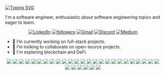 [![Typing
SVG](https://readme-typing-svg.herokuapp.com?font=Source+Sans+Pro&vCenter=true&lines=Hi%2C+I'm+a+software+engineer.;Nice+to+meet+you+:D)](https://git.io/typing-svg)

I'm a software engineer,
enthusiastic about software engineering topics and eager to learn.

<p align="center">
	<a href="https://linkedin.com/in/mostafatalaat770">
		<img
			alt="LinkedIn"
			title="Connect with me on LinkedIn"
			src="https://img.shields.io/badge/LinkedIn-0077B5?style=for-the-badge&logo=linkedin&logoColor=white"
	/></a>
	<a href="https://github.com/mostafatalaat770">
		<img
			alt="followers"
			title="Follow me on GitHub"
			src="https://img.shields.io/github/followers/mostafatalaat770?color=236ad3&labelColor=1155ba&style=for-the-badge&logo=github&label=Follow"
	/></a>
	<a href="mailto:mostafatalaat770@gmail.com">
		<img
			alt="Gmail"
			title="Gmail"
			src="https://img.shields.io/badge/Gmail-D14836?style=for-the-badge&logo=gmail&logoColor=white"
	/></a>
	<a href="https://discordapp.com/users/331011222604349442/">
		<img
			alt="Discord"
			title="Add me on Discord"
			src="https://img.shields.io/badge/Discord-7289DA?style=for-the-badge&logo=discord&logoColor=white"
	/></a>
    <a href="https://medium.com/@mostafatalaat770">
    	<img
    		alt="Medium"
    		title="Follow me on Medium"
    		src="https://img.shields.io/badge/Medium-12100E?style=for-the-badge&logo=medium&logoColor=white"
    /></a>

</p>

- 🔭 I’m currently working on full-stack projects.
- 👯 I’m looking to collaborate on open-source projects.
- 👀 I'm exploring blockchain and DeFi.

<p align="center">
	<img
		src="https://img.shields.io/badge/C%2B%2B-00599C?style=for-the-badge&logo=c%2B%2B&logoColor=white"
	/>
	<img
		src="https://img.shields.io/badge/Python-3776AB?style=for-the-badge&logo=python&logoColor=white"
	/>
		<img
		src="https://img.shields.io/badge/TypeScript-007ACC?style=for-the-badge&logo=typescript&logoColor=white"
	/>
	<img
		src="https://img.shields.io/badge/JavaScript-F7DF1E?style=for-the-badge&logo=javascript&logoColor=black"
	/>
	<img
		src="https://img.shields.io/badge/Java-ED8B00?style=for-the-badge&logo=java&logoColor=white"
	/>
	<img
		src="https://img.shields.io/badge/Go-00ADD8?style=for-the-badge&logo=go&logoColor=white"
	/>
	<img
		src="https://img.shields.io/badge/MongoDB-4EA94B?style=for-the-badge&logo=mongodb&logoColor=white"
	/>
	<img
		src="https://img.shields.io/badge/SQLite-07405E?style=for-the-badge&logo=sqlite&logoColor=white"
	/>
		<img
		src="https://img.shields.io/badge/Firebase-039BE5?style=for-the-badge&logo=Firebase&logoColor=white"
	/>
	<img
		src="https://img.shields.io/badge/Node.js-43853D?style=for-the-badge&logo=node.js&logoColor=white"
	/>
	<img
		src="https://img.shields.io/badge/express.js-%23404d59.svg?style=for-the-badge&logo=express&logoColor=%2361DAFB"
	/>
	<img
		src="https://img.shields.io/badge/React-20232A?style=for-the-badge&logo=react&logoColor=61DAFB"
	/>	
    <img
		src="https://img.shields.io/badge/Next-black?style=for-the-badge&logo=next.js&logoColor=white"
	/>
    <img
		src="https://img.shields.io/badge/hyperledger-2F3134?style=for-the-badge&logo=hyperledger&logoColor=white"
	/>
    <img
		src="https://img.shields.io/badge/github%20actions-%232671E5.svg?style=for-the-badge&logo=githubactions&logoColor=white"
	/>
    <img
		src="https://img.shields.io/badge/gitlab%20ci-%23181717.svg?style=for-the-badge&logo=gitlab&logoColor=white"
	/>
    <img
		src="https://img.shields.io/badge/-Storybook-FF4785?style=for-the-badge&logo=storybook&logoColor=white"
	/>
    <img
		src="https://img.shields.io/badge/figma-%23F24E1E.svg?style=for-the-badge&logo=figma&logoColor=white"
	/>
    <img
		src="https://img.shields.io/badge/LeetCode-000000?style=for-the-badge&logo=LeetCode&logoColor=#d16c06"
	/>
    <img
		src="https://img.shields.io/badge/JWT-black?style=for-the-badge&logo=JSON%20web%20tokens"
	/>
    <img
		src="https://img.shields.io/badge/NPM-%23000000.svg?style=for-the-badge&logo=npm&logoColor=white"
	/>
    <img
		src="https://img.shields.io/badge/yarn-%232C8EBB.svg?style=for-the-badge&logo=yarn&logoColor=whitehttps://img.shields.io/badge/yarn-%232C8EBB.svg?style=for-the-badge&logo=yarn&logoColor=white"
	/>
    <img
		src="https://img.shields.io/badge/SASS-hotpink.svg?style=for-the-badge&logo=SASS&logoColor=white"
	/>
    <img
		src="https://img.shields.io/badge/vercel-%23000000.svg?style=for-the-badge&logo=vercel&logoColor=white"
	/>
    <img
		src="https://img.shields.io/badge/jira-%230A0FFF.svg?style=for-the-badge&logo=jira&logoColor=white"
	/>
    <img
		src="https://img.shields.io/badge/Notion-%23000000.svg?style=for-the-badge&logo=notion&logoColor=white"
	/>
    <img
		src="https://img.shields.io/badge/Postman-FF6C37?style=for-the-badge&logo=postman&logoColor=white"
	/>
    <img
		src="https://img.shields.io/badge/Jest-323330?style=for-the-badge&logo=Jest&logoColor=white"
	/>
    <img
		src="https://img.shields.io/badge/-mocha-%238D6748?style=for-the-badge&logo=mocha&logoColor=white"
	/>
    <img
		src="https://img.shields.io/badge/Git-F05032?style=for-the-badge&logo=git&logoColor=white"
	/>
	<img
	    src="https://img.shields.io/badge/Visual_Studio_Code-0078D4?style=for-the-badge&logo=visualstudiocode&logoColor=FFFFF"/>
</p>
